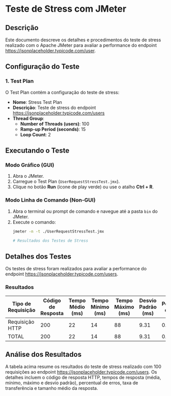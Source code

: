 # Teste de Stress com JMeter

## Descrição
Este documento descreve os detalhes e procedimentos do teste de stress realizado com o Apache JMeter para avaliar a performance do endpoint https://jsonplaceholder.typicode.com/user.

## Configuração do Teste

### 1. Test Plan
O Test Plan contém a configuração do teste de stress:

- **Nome**: Stress Test Plan
- **Descrição**: Teste de stress do endpoint https://jsonplaceholder.typicode.com/users
- **Thread Group**:
  - **Number of Threads (users)**: 100
  - **Ramp-up Period (seconds)**: 15
  - **Loop Count**: 2

## Executando o Teste

### Modo Gráfico (GUI)
1. Abra o JMeter.
2. Carregue o Test Plan (`UserRequestStressTest.jmx`).
3. Clique no botão **Run** (ícone de play verde) ou use o atalho **Ctrl + R**.

### Modo Linha de Comando (Non-GUI)
1. Abra o terminal ou prompt de comando e navegue até a pasta `bin` do JMeter.
2. Execute o comando:
   ```sh
   jmeter -n -t ./UserRequestStressTest.jmx

   # Resultados dos Testes de Stress

## Detalhes dos Testes
Os testes de stress foram realizados para avaliar a performance do endpoint https://jsonplaceholder.typicode.com/users.

### Resultados

| Tipo de Requisição | Código de Resposta | Tempo Médio (ms) | Tempo Mínimo (ms) | Tempo Máximo (ms) | Desvio Padrão (ms) | Percentual de Erros | Taxa de Transferência (KB/s) |
|--------------------|--------------------|------------------|-------------------|-------------------|--------------------|---------------------|------------------------------|
| Requisição HTTP    | 200                | 22               | 14                | 88                | 9.31               | 0.000%              | 13.43003                     |                            
| TOTAL              | 200                | 22               | 14                | 88                | 9.31               | 0.000%              | 13.43003                     |                           

## Análise dos Resultados
A tabela acima resume os resultados do teste de stress realizado com 100 requisições ao endpoint https://jsonplaceholder.typicode.com/users. Os detalhes incluem o código de resposta HTTP, tempos de resposta (média, mínimo, máximo e desvio padrão), percentual de erros, taxa de transferência e tamanho médio da resposta.
